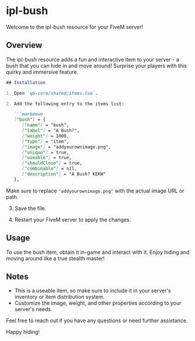 # ipl-bush

Welcome to the ipl-bush resource for your FiveM server!

## Overview

The ipl-bush resource adds a fun and interactive item to your server - a bush that you can hide in and move around! Surprise your players with this quirky and immersive feature.

```markdown
## Installation

1. Open `qb-core/shared/items.lua`.

2. Add the following entry to the items list:

   ```markdown
   ["bush"] = {
      ["name"] = "bush",
      ["label"] = "A Bush?",
      ["weight"] = 1000,
      ["type"] = "item",
      ["image"] = "addyourownimage.png",
      ["unique"] = true,
      ["useable"] = true,
      ["shouldClose"] = true,
      ["combinable"] = nil,
      ["description"] = "A Bush? KEKW"
   },
   ```

   Make sure to replace `"addyourownimage.png"` with the actual image URL or path.

3. Save the file.

4. Restart your FiveM server to apply the changes.

## Usage

To use the bush item, obtain it in-game and interact with it. Enjoy hiding and moving around like a true stealth master!

## Notes

- This is a useable item, so make sure to include it in your server's inventory or item distribution system.
- Customize the image, weight, and other properties according to your server's needs.

Feel free to reach out if you have any questions or need further assistance.

Happy hiding!

